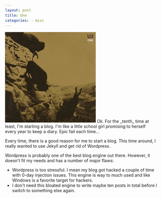 ```yaml
---
layout: post
title: One
categories: - misc
---
```


<img src="/img/2011-08-24-one/u2_one.jpg" class="post-img"/>
Ok. For the _tenth_ time at least, I'm starting a blog. I'm like a little school girl promising to herself every year to keep a diary. Epic fail each time...

Every time, there is a good reason for me to start a blog. This time around, I really wanted to use Jekyll and get rid of Wordpress.

Wordpress is probably one of the best blog engine out there. However, it doesn't fit my needs and has a number of major flaws:

* Wordpress is too stressful. I mean my blog got hacked a couple of time with 0-day injection issues. This engine is way to much used and like Windows is a favorite target for hackers.
* I don't need this bloated engine to write maybe ten posts in total before I switch to something else again. 